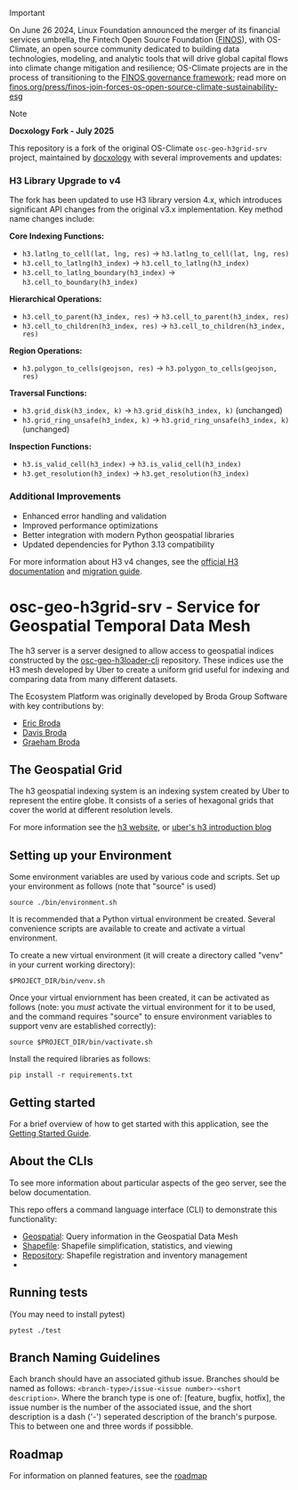 <!-- markdownlint-disable -->
<!-- prettier-ignore-start -->
> [!IMPORTANT]
> On June 26 2024, Linux Foundation announced the merger of its financial services umbrella, the Fintech Open Source Foundation ([FINOS](https://finos.org)), with OS-Climate, an open source community dedicated to building data technologies, modeling, and analytic tools that will drive global capital flows into climate change mitigation and resilience; OS-Climate projects are in the process of transitioning to the [FINOS governance framework](https://community.finos.org/docs/governance); read more on [finos.org/press/finos-join-forces-os-open-source-climate-sustainability-esg](https://finos.org/press/finos-join-forces-os-open-source-climate-sustainability-esg)
<!-- prettier-ignore-end -->
<!-- markdownlint-enable -->

> [!NOTE]
> **Docxology Fork - July 2025**
> 
> This repository is a fork of the original OS-Climate `osc-geo-h3grid-srv` project, maintained by [docxology](https://github.com/docxology) with several improvements and updates:
> 
> ### H3 Library Upgrade to v4
> The fork has been updated to use H3 library version 4.x, which introduces significant API changes from the original v3.x implementation. Key method name changes include:
> 
> **Core Indexing Functions:**
> - `h3.latlng_to_cell(lat, lng, res)` → `h3.latlng_to_cell(lat, lng, res)`
> - `h3.cell_to_latlng(h3_index)` → `h3.cell_to_latlng(h3_index)`
> - `h3.cell_to_latlng_boundary(h3_index)` → `h3.cell_to_boundary(h3_index)`
> 
> **Hierarchical Operations:**
> - `h3.cell_to_parent(h3_index, res)` → `h3.cell_to_parent(h3_index, res)`
> - `h3.cell_to_children(h3_index, res)` → `h3.cell_to_children(h3_index, res)`
> 
> **Region Operations:**
> - `h3.polygon_to_cells(geojson, res)` → `h3.polygon_to_cells(geojson, res)`
> 
> **Traversal Functions:**
> - `h3.grid_disk(h3_index, k)` → `h3.grid_disk(h3_index, k)` (unchanged)
> - `h3.grid_ring_unsafe(h3_index, k)` → `h3.grid_ring_unsafe(h3_index, k)` (unchanged)
> 
> **Inspection Functions:**
> - `h3.is_valid_cell(h3_index)` → `h3.is_valid_cell(h3_index)`
> - `h3.get_resolution(h3_index)` → `h3.get_resolution(h3_index)`
> 
> ### Additional Improvements
> - Enhanced error handling and validation
> - Improved performance optimizations
> - Better integration with modern Python geospatial libraries
> - Updated dependencies for Python 3.13 compatibility
> 
> For more information about H3 v4 changes, see the [official H3 documentation](https://h3geo.org/docs/upgrade-guide) and [migration guide](https://h3geo.org/docs/migration-guide).

# osc-geo-h3grid-srv - Service for Geospatial Temporal Data Mesh

The h3 server is a server designed to allow access to geospatial indices
constructed by the [osc-geo-h3loader-cli][1] repository. These indices use
the H3 mesh developed by Uber to create a uniform grid useful for indexing 
and comparing data from many different datasets.  

The Ecosystem Platform was originally developed by Broda Group Software
with key contributions by:
- [Eric Broda](https://www.linkedin.com/in/ericbroda/)
- [Davis Broda](https://www.linkedin.com/in/davisbroda/)
- [Graeham Broda](https://www.linkedin.com/in/graeham-broda-3a2294b3/)

## The Geospatial Grid

The h3 geospatial indexing system is an indexing system created
by Uber to represent the entire globe. It consists of a series of
hexagonal grids that cover the world at different resolution levels.

For more information see the [h3 website](https://h3geo.org/), or
[uber's h3 introduction blog](https://www.uber.com/en-CA/blog/h3/)

## Setting up your Environment

Some environment variables are used by various code and scripts.
Set up your environment as follows (note that "source" is used)
~~~~
source ./bin/environment.sh
~~~~

It is recommended that a Python virtual environment be created.
Several convenience scripts are available to create and activate
a virtual environment.

To create a new virtual environment (it will create a directory
called "venv" in your current working directory):
~~~~
$PROJECT_DIR/bin/venv.sh
~~~~

Once your virtual enviornment has been created, it can be activated
as follows (note: you *must* activate the virtual environment
for it to be used, and the command requires "source" to ensure
environment variables to support venv are established correctly):
~~~~
source $PROJECT_DIR/bin/vactivate.sh
~~~~

Install the required libraries as follows:
~~~~
pip install -r requirements.txt
~~~~


## Getting started

For a brief overview of how to get started with this application, see
the [Getting Started Guide](/docs/getting-started.md).


## About the CLIs

To see more information about particular aspects of the geo server, see
the below documentation.

This repo offers a command language interface (CLI) to demonstrate
this functionality:
- [Geospatial](/docs/README-geospatial.md): Query information in the Geospatial Data Mesh
- [Shapefile](/docs/README-shapefile.md): Shapefile simplification, statistics, and viewing
- [Repository](/docs/README-repository.md): Shapefile registration and inventory management
- 
## Running tests

(You may need to install pytest)

```
pytest ./test
```

## Branch Naming Guidelines

Each branch should have an associated github issue. Branches should be named as follows:
`<branch-type>/issue-<issue number>-<short description>`. Where the branch type is one of:
[feature, bugfix, hotfix], the issue number is the number of the associated issue, and the
short description is a dash ('-') seperated description of the branch's purpose. This to between
one and three words if possibble.

## Roadmap

For information on planned features, see the [roadmap](/docs/roadmap.md)

[1]: https://github.com/os-climate/osc-geo-h3loader-cli